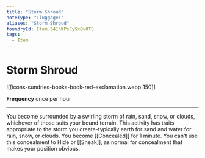 ```yaml
---
title: "Storm Shroud"
noteType: ":luggage:"
aliases: "Storm Shroud"
foundryId: Item.34IhKPsCySxQv0TS
tags:
  - Item
---
```


# Storm Shroud
![[icons-sundries-books-book-red-exclamation.webp|150]]

**Frequency** once per hour

* * *

You become surrounded by a swirling storm of rain, sand, snow, or clouds, whichever of those suits your bound terrain. This activity has traits appropriate to the storm you create-typically earth for sand and water for rain, snow, or clouds. You become [[Concealed]] for 1 minute. You can't use this concealment to Hide or [[Sneak]], as normal for concealment that makes your position obvious.

